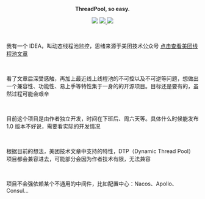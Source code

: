 <p align="center">
	<strong>ThreadPool, so easy.</strong>
</p>
<p align="center">

<img src="https://img.shields.io/badge/程序员-龙台-blue.svg" />

<a target="_blank" href="http://mp.weixin.qq.com/s?__biz=Mzg4NDU0Mjk5OQ==&mid=100007311&idx=1&sn=d325c1a509d6ee89469a1134ac0a8cf5&chksm=4fb7c6f778c04fe111e9cf52723675b8e8cbbbf9e848741a5d9c20620ff6c778b6613e021a34&scene=18#wechat_redirect">
  <img src="https://img.shields.io/badge/公众号-龙台的技术笔记-yellow.svg" />
</a>

<img src="https://img.shields.io/github/stars/longtai94/dynamic-thread-pool.svg" />

</p>

<br/>

我有一个 IDEA，叫动态线程池监控，思绪来源于美团技术公众号 [点击查看美团线程池文章](https://tech.meituan.com/2020/04/02/java-pooling-pratice-in-meituan.html)

<br/>

看了文章后深受感触，再加上最近线上线程池的不可控以及不可逆等问题，想做出一个兼容性、功能性、易上手等特性集于一身的的开源项目。目标还是要有的，虽然过程可能会艰辛

<br/>

目前这个项目是由作者独立开发，时间在下班后、周六天等。具体什么时候能发布 1.0 版本不好说，需要看实际的开发情况

<br/>

根据目前的想法，美团技术文章中支持的特性，DTP（Dynamic Thread Pool）项目都会兼容进去，可能部分会因为作者技术有限，无法兼容

<br/>

项目不会强依赖某个不通用的中间件，比如配置中心：Nacos、Apollo、Consul...

